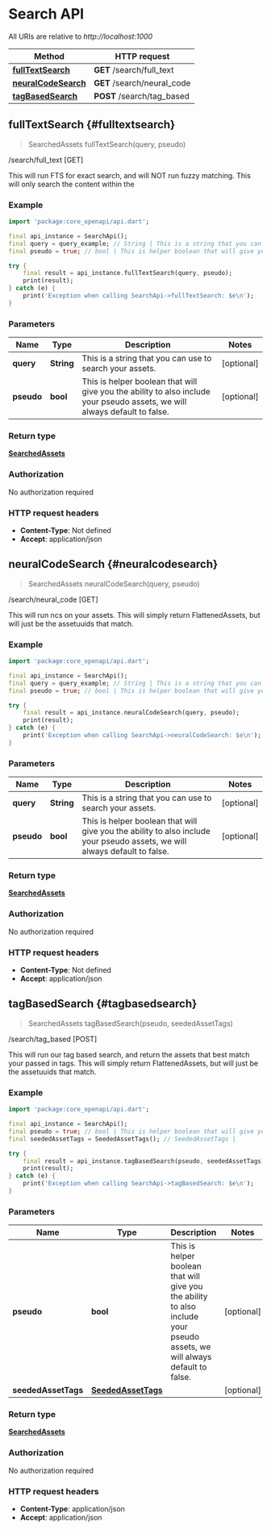 # Search API

All URIs are relative to *http://localhost:1000*

Method | HTTP request
------------- | -------------
[**fullTextSearch**](SearchApi#fulltextsearch) | **GET** /search/full_text
[**neuralCodeSearch**](SearchApi#neuralcodesearch) | **GET** /search/neural_code
[**tagBasedSearch**](SearchApi#tagbasedsearch) | **POST** /search/tag_based


## **fullTextSearch** {#fulltextsearch}
> SearchedAssets fullTextSearch(query, pseudo)

/search/full_text [GET]

This will run FTS for exact search, and will NOT run fuzzy matching. This will only search the content within the 

### Example
```dart
import 'package:core_openapi/api.dart';

final api_instance = SearchApi();
final query = query_example; // String | This is a string that you can use to search your assets.
final pseudo = true; // bool | This is helper boolean that will give you the ability to also include your pseudo assets, we will always default to false.

try {
    final result = api_instance.fullTextSearch(query, pseudo);
    print(result);
} catch (e) {
    print('Exception when calling SearchApi->fullTextSearch: $e\n');
}
```

### Parameters

Name | Type | Description  | Notes
------------- | ------------- | ------------- | -------------
 **query** | **String**| This is a string that you can use to search your assets. | [optional] 
 **pseudo** | **bool**| This is helper boolean that will give you the ability to also include your pseudo assets, we will always default to false. | [optional] 

### Return type

[**SearchedAssets**](../models/SearchedAssets)

### Authorization

No authorization required

### HTTP request headers

 - **Content-Type**: Not defined
 - **Accept**: application/json



## **neuralCodeSearch** {#neuralcodesearch}
> SearchedAssets neuralCodeSearch(query, pseudo)

/search/neural_code [GET]

This will run ncs on your assets. This will simply return FlattenedAssets, but will just be the assetuuids that match.

### Example
```dart
import 'package:core_openapi/api.dart';

final api_instance = SearchApi();
final query = query_example; // String | This is a string that you can use to search your assets.
final pseudo = true; // bool | This is helper boolean that will give you the ability to also include your pseudo assets, we will always default to false.

try {
    final result = api_instance.neuralCodeSearch(query, pseudo);
    print(result);
} catch (e) {
    print('Exception when calling SearchApi->neuralCodeSearch: $e\n');
}
```

### Parameters

Name | Type | Description  | Notes
------------- | ------------- | ------------- | -------------
 **query** | **String**| This is a string that you can use to search your assets. | [optional] 
 **pseudo** | **bool**| This is helper boolean that will give you the ability to also include your pseudo assets, we will always default to false. | [optional] 

### Return type

[**SearchedAssets**](../models/SearchedAssets)

### Authorization

No authorization required

### HTTP request headers

 - **Content-Type**: Not defined
 - **Accept**: application/json



## **tagBasedSearch** {#tagbasedsearch}
> SearchedAssets tagBasedSearch(pseudo, seededAssetTags)

/search/tag_based [POST]

This will run our tag based search, and return the assets that best match your passed in tags. This will simply return FlattenedAssets, but will just be the assetuuids that match.

### Example
```dart
import 'package:core_openapi/api.dart';

final api_instance = SearchApi();
final pseudo = true; // bool | This is helper boolean that will give you the ability to also include your pseudo assets, we will always default to false.
final seededAssetTags = SeededAssetTags(); // SeededAssetTags | 

try {
    final result = api_instance.tagBasedSearch(pseudo, seededAssetTags);
    print(result);
} catch (e) {
    print('Exception when calling SearchApi->tagBasedSearch: $e\n');
}
```

### Parameters

Name | Type | Description  | Notes
------------- | ------------- | ------------- | -------------
 **pseudo** | **bool**| This is helper boolean that will give you the ability to also include your pseudo assets, we will always default to false. | [optional] 
 **seededAssetTags** | [**SeededAssetTags**](../models/SeededAssetTags)|  | [optional] 

### Return type

[**SearchedAssets**](../models/SearchedAssets)

### Authorization

No authorization required

### HTTP request headers

 - **Content-Type**: application/json
 - **Accept**: application/json




